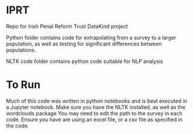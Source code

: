 # IPRT
Repo for Irish Penal Reform Trust DataKind project

Python folder contains code for extrapolating from a survey to a larger population, as well as testing for significant differences between populations.

NLTK code folder contains python code suitable for NLP analysis

# To Run
Much of this code was written in python notebooks and is best executed in a Jupyter notebook.
Make sure you have the NLTK installed, as well as the wordclouds package
You may need to edit the path to the survey in each code. Ensure you have are using an excel file, or a csv file as specified in the code.
